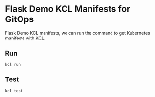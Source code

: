 # Flask Demo KCL Manifests for GitOps

Flask Demo KCL manifests, we can run the command to get Kubernetes manifests with [KCL](https://kcl-lang.io).

## Run

```shell
kcl run
```

## Test

```shell
kcl test
```
